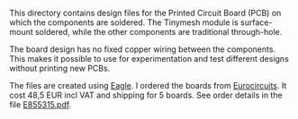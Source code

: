 This directory contains design files for the Printed Circuit Board (PCB) on which the components are soldered. 
The Tinymesh module is surface-mount soldered, while the other components are traditional through-hole. 

The board design has no fixed copper wiring between the components. This makes it possible to use for experimentation and test different designs without printing new PCBs.

The files are created using [Eagle](https://www.autodesk.com/products/eagle/free-download).
I ordered the boards from [Eurocircuits](https://www.eurocircuits.com/blog/NAKED-proto/). It cost 48,5 EUR incl VAT and shipping for 5 boards. See order details in the file [E855315.pdf](./E855315.pdf).
